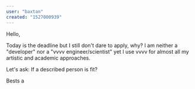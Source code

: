 ```yaml
---
user: "baxtan"
created: "1527000939"
---
```


Hello,

Today is the deadline but I still don't dare to apply, why?
I am neither a "developer" nor a "vvvv engineer/scientist"
yet I use vvvv for almost all my artistic and academic approaches.

Let's ask: If a described person is fit?

Bests
a

